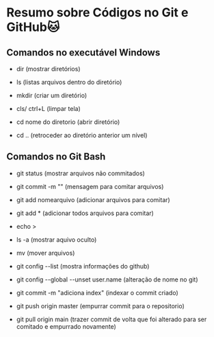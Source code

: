 # Resumo sobre Códigos no Git e GitHub:cat:

## Comandos no executável Windows

- dir (mostrar diretórios)

- ls (listas arquivos dentro do diretório)

- mkdir (criar um diretório)

- cls/ ctrl+L (limpar tela)

- cd nome do diretorio (abrir diretório)

- cd .. (retroceder ao diretório anterior um nível)

## Comandos no Git Bash

- git status (mostrar arquivos não commitados)

- git commit -m "" (mensagem para comitar arquivos)

- git add nomearquivo (adicionar arquivos para comitar)

- git add * (adicionar todos arquivos para comitar)

- echo >

- ls -a (mostrar aquivo oculto)

- mv (mover arquivos)

- git config --list (mostra informações do github)

- git config --global --unset user.name (alteração de nome no git)

- git commit -m "adiciona index" (indexar o commit criado)

- git push origin master (empurrar commit para o repositorio)
- git pull origin main (trazer commit de volta que foi alterado para ser comitado e empurrado novamente)







